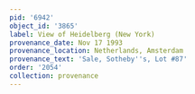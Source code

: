 ```yaml
---
pid: '6942'
object_id: '3865'
label: View of Heidelberg (New York)
provenance_date: Nov 17 1993
provenance_location: Netherlands, Amsterdam
provenance_text: 'Sale, Sotheby''s, Lot #87'
order: '2054'
collection: provenance
---
```

